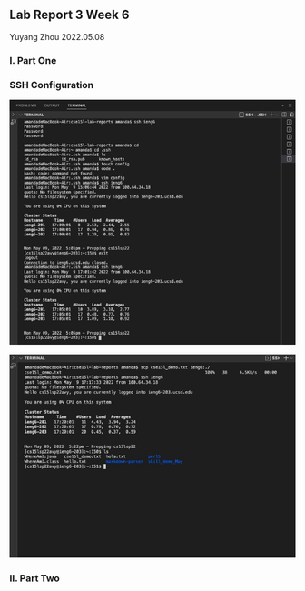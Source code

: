 ## Lab Report 3 Week 6

Yuyang Zhou
2022.05.08

### I. Part One
### SSH Configuration
![image](lab3_1.jpeg)

![image](lab1_4.jpeg)

### II. Part Two
### 




